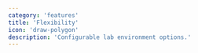 ```yaml
---
category: 'features'
title: 'Flexibility'
icon: 'draw-polygon'
description: 'Configurable lab environment options.'
---
```


